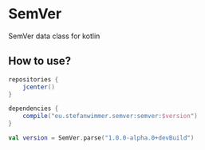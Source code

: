 # SemVer

SemVer data class for kotlin

## How to use?

``` groovy
repositories {
    jcenter()
}

dependencies {
    compile("eu.stefanwimmer.semver:semver:$version")
}
```

``` kt
val version = SemVer.parse("1.0.0-alpha.0+devBuild")
```
